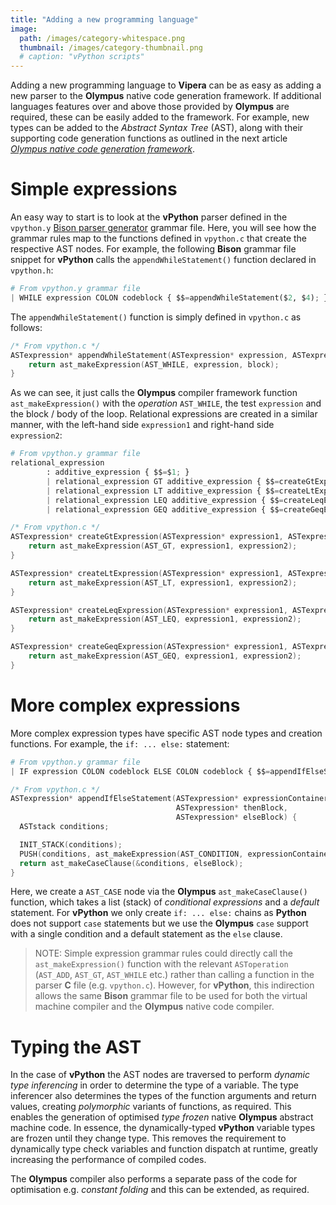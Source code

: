 ```yaml
---
title: "Adding a new programming language"
image: 
  path: /images/category-whitespace.png
  thumbnail: /images/category-thumbnail.png
  # caption: "vPython scripts"
---
```


Adding a new programming language to **Vipera** can be as easy as adding a new parser to the **Olympus** native code generation framework. If additional languages features over and above those provided by **Olympus** are required, these can be easily added to the framework. For example, new types can be added to the _Abstract Syntax Tree_ (AST), along with their supporting code generation functions as outlined in the next article [_Olympus native code generation framework_](https://viperaproject.github.io/devzone/olympus/). 

# Simple expressions
An easy way to start is to look at the **vPython** parser defined in the `vpython.y` [Bison parser generator](https://www.gnu.org/software/bison/) grammar file. Here, you will see how the grammar rules map to the functions defined in `vpython.c` that create the respective AST nodes. For example, the following **Bison** grammar file snippet for **vPython** calls the `appendWhileStatement()` function declared in `vpython.h`:

```python
# From vpython.y grammar file
| WHILE expression COLON codeblock { $$=appendWhileStatement($2, $4); } 
```
The `appendWhileStatement()` function is simply defined in `vpython.c` as follows:

```c
/* From vpython.c */
ASTexpression* appendWhileStatement(ASTexpression* expression, ASTexpression* block) {
	return ast_makeExpression(AST_WHILE, expression, block);
}
```
As we can see, it just calls the **Olympus** compiler framework function `ast_makeExpression()` with the _operation_ `AST_WHILE`, the test `expression` and the block / body of the loop. Relational expressions are created in a similar manner, with the left-hand side `expression1` and right-hand side `expression2`:

```python
# From vpython.y grammar file
relational_expression
        : additive_expression { $$=$1; }
        | relational_expression GT additive_expression { $$=createGtExpression($1, $3); }
        | relational_expression LT additive_expression { $$=createLtExpression($1, $3); }
        | relational_expression LEQ additive_expression { $$=createLeqExpression($1, $3); }
        | relational_expression GEQ additive_expression { $$=createGeqExpression($1, $3); }
```

```c
/* From vpython.c */
ASTexpression* createGtExpression(ASTexpression* expression1, ASTexpression* expression2) {
	return ast_makeExpression(AST_GT, expression1, expression2);
}

ASTexpression* createLtExpression(ASTexpression* expression1, ASTexpression* expression2) {
	return ast_makeExpression(AST_LT, expression1, expression2);
}

ASTexpression* createLeqExpression(ASTexpression* expression1, ASTexpression* expression2) {
	return ast_makeExpression(AST_LEQ, expression1, expression2);
}

ASTexpression* createGeqExpression(ASTexpression* expression1, ASTexpression* expression2) {
	return ast_makeExpression(AST_GEQ, expression1, expression2);
}
```

# More complex expressions
More complex expression types have specific AST node types and creation functions. For example, the `if: ... else:` statement:

```python
# From vpython.y grammar file
| IF expression COLON codeblock ELSE COLON codeblock { $$=appendIfElseStatement($2, $4, $7); }
```

```c
/* From vpython.c */
ASTexpression* appendIfElseStatement(ASTexpression* expressionContainer, 
                                     ASTexpression* thenBlock, 
                                     ASTexpression* elseBlock) {
  ASTstack conditions;

  INIT_STACK(conditions);
  PUSH(conditions, ast_makeExpression(AST_CONDITION, expressionContainer, thenBlock)); 
  return ast_makeCaseClause(&conditions, elseBlock);
}
```

Here, we create a `AST_CASE` node via the **Olympus** `ast_makeCaseClause()` function, which takes a list (stack) of _conditional expressions_ and a _default_ statement. For **vPython** we only create `if: ... else:` chains as **Python** does not support `case` statements but we use the **Olympus** `case` support with a single condition and a default statement as the `else` clause.
> NOTE: Simple expression grammar rules could directly call the `ast_makeExpression()` function with the relevant `ASToperation` (`AST_ADD`, `AST_GT`, `AST_WHILE` etc.) rather than calling a function in the parser **C** file (e.g. `vpython.c`). However, for **vPython**, this indirection allows the same **Bison** grammar file to be used for both the virtual machine compiler and the **Olympus** native code compiler.

# Typing the AST
In the case of **vPython** the AST nodes are traversed to perform _dynamic type inferencing_ in order to determine the type of a variable. The type inferencer also determines the types of the function arguments and return values, creating _polymorphic_ variants of functions, as required. This enables the generation of optimised _type frozen_ native **Olympus** abstract machine code. In essence, the dynamically-typed **vPython** variable types are frozen until they change type. This removes the requirement to dynamically type check variables and function dispatch at runtime, greatly increasing the performance of compiled codes. 

The **Olympus** compiler also performs a separate pass of the code for optimisation e.g. _constant folding_ and this can be extended, as required.
 

